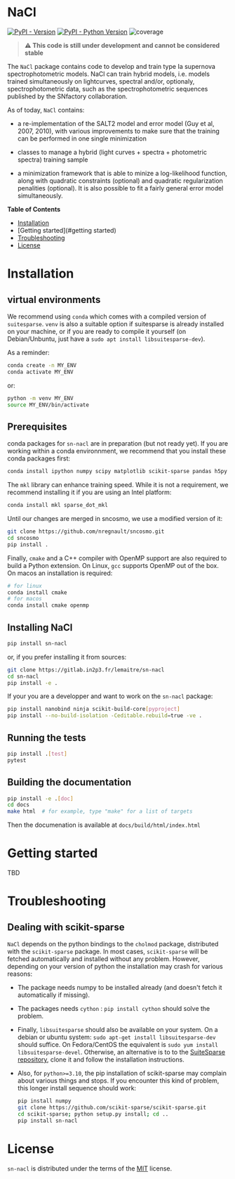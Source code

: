 # NaCl

[![PyPI - Version](https://img.shields.io/pypi/v/sn-nacl.svg)](https://pypi.org/project/sn-nacl)
[![PyPI - Python Version](https://img.shields.io/pypi/pyversions/sn-nacl.svg)](https://pypi.org/project/sn-nacl)
![coverage](https://gitlab.in2p3.fr/lemaitre/sn-nacl/badges/master/coverage.svg)


> **:warning: This code is still under development and cannot be considered stable**

The `NaCl` package contains code to develop and train type Ia supernova
spectrophotometric models. NaCl can train hybrid models, i.e. models trained
simultaneously on lightcurves, spectral and/or, optionaly, spectrophotometric
data, such as the spectrophotometric sequences published by the SNfactory
collaboration.

As of today, `NaCl` contains:

- a re-implementation of the SALT2 model and error model (Guy et al, 2007,
  2010), with various improvements to make sure that the training can be
  performed in one single minimization

- classes to manage a hybrid (light curves + spectra + photometric spectra)
  training sample

- a minimization framework that is able to minize a log-likelihood function,
  along with quadratic constraints (optional) and quadratic regularization
  penalities (optional). It is also possible to fit a fairly general error model
  simultaneously.


**Table of Contents**

- [Installation](#installation)
- [Getting started](#getting started)
- [Troubleshooting](#troubleshooting)
- [License](#license)


# Installation

## virtual environments

We recommend using `conda` which comes with a compiled version of `suitesparse`.
`venv` is also a suitable option if suitesparse is already installed on your
machine, or if you are ready to compile it yourself (on Debian/Unbuntu, just
have a `sudo apt install libsuitesparse-dev`).

As a reminder:

```bash
conda create -n MY_ENV
conda activate MY_ENV
```

or:

```bash
python -m venv MY_ENV
source MY_ENV/bin/activate
```

## Prerequisites

conda packages for `sn-nacl` are in preparation (but not ready yet). If you are
working within a conda environnment, we recommend that you install these conda
packages first:

```bash
conda install ipython numpy scipy matplotlib scikit-sparse pandas h5py pyarrow
```

The `mkl` library can enhance training speed. While it is not a requirement, we
recommend installing it if you are using an Intel platform:

```bash
conda install mkl sparse_dot_mkl
```

Until our changes are merged in sncosmo, we use a modified version of it:

```bash
git clone https://github.com/nregnault/sncosmo.git
cd sncosmo
pip install .
```

Finally, `cmake` and a C++ compiler with OpenMP support are also required to build a
Python extension. On Linux, `gcc` supports OpenMP out of the box. On macos an
installation is required:

```bash
# for linux
conda install cmake
# for macos
conda install cmake openmp
```

## Installing NaCl

``` bash
pip install sn-nacl
```

or, if you prefer installing it from sources:

```bash
git clone https://gitlab.in2p3.fr/lemaitre/sn-nacl
cd sn-nacl
pip install -e .
```

If your you are a developper and want to work on the `sn-nacl` package:

```bash
pip install nanobind ninja scikit-build-core[pyproject]
pip install --no-build-isolation -Ceditable.rebuild=true -ve .
```


## Running the tests

```bash
pip install .[test]
pytest
```

## Building the documentation

```bash
pip install -e .[doc]
cd docs
make html  # for example, type "make" for a list of targets
```

Then the documenation is available at `docs/build/html/index.html`

# Getting started

TBD

# Troubleshooting

## Dealing with scikit-sparse

`NaCl` depends on the python bindings to the `cholmod` package, distributed with
the `scikit-sparse` package. In most cases, `scikit-sparse` will be fetched
automatically and installed without any problem. However, depending on your
version of python the installation may crash for various reasons:

- The package needs numpy to be installed already (and doesn't fetch it
  automatically if missing).

- The packages needs `cython` : `pip install cython` should solve the problem.

- Finally, `libsuitesparse` should also be available on your system. On a debian
  or ubuntu system: `sudo apt-get install libsuitesparse-dev` should suffice. On
  Fedora/CentOS the equivalent is `sudo yum install libsuitesparse-devel`.
  Otherwise, an alternative is to to the [SuiteSparse
  repository](https://github.com/DrTimothyAldenDavis/SuiteSparse), clone it and
  follow the installation instructions.

- Also, for `python>=3.10`, the pip installation of scikit-sparse may complain
  about various things and stops. If you encounter this kind of problem, this
  longer install sequence should work:

  ```bash
  pip install numpy
  git clone https://github.com/scikit-sparse/scikit-sparse.git
  cd scikit-sparse; python setup.py install; cd ..
  pip install sn-nacl
  ```

# License

`sn-nacl` is distributed under the terms of the
[MIT](https://spdx.org/licenses/MIT.html) license.
